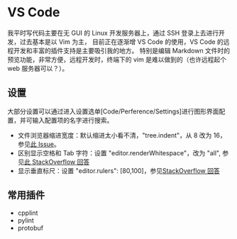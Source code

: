 # VS Code

我平时写代码主要在无 GUI 的 Linux 开发服务器上，通过 SSH 登录上去进行开发，过去基本是以 Vim 为主，
目前正在逐渐增 VS Code 的使用，VS Code 的远程开发和丰富的插件支持是主要吸引我的地方。
特别是编辑 Markdown 文件时的预览功能，非常方便，远程开发时，终端下的 vim 是难以做到的（也许远程起个 web 服务器可以？）。

## 设置

大部分设置可以通过进入设置选单[Code/Perference/Settings]进行图形界面配置，并可输入配置项的名字进行搜索。

- 文件浏览器缩进宽度：默认缩进太小看不清，"tree.indent"，从 8 改为 16，参见[此 Issue](https://github.com/microsoft/vscode/issues/35447#issuecomment-455461013)。
- 区别显示空格和 Tab 字符：设置 "editor.renderWhitespace"，改为 "all", 参见[此 StackOverflow 回答](https://stackoverflow.com/questions/30140595/show-whitespace-characters-in-visual-studio-code)
- 显示垂直标尺：设置 "editor.rulers": [80,100]，参见[StackOverflow 回答](https://stackoverflow.com/questions/29968499/vertical-rulers-in-visual-studio-code)

## 常用插件

- cpplint
- pylint
- protobuf
